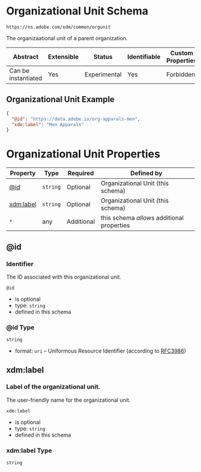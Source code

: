 
# Organizational Unit Schema

```
https://ns.adobe.com/xdm/common/orgunit
```

The organizaational unit of a parent organization.

| Abstract | Extensible | Status | Identifiable | Custom Properties | Additional Properties | Defined In |
|----------|------------|--------|--------------|-------------------|-----------------------|------------|
| Can be instantiated | Yes | Experimental | Yes | Forbidden | Permitted | [common/orgunit.schema.json](common/orgunit.schema.json) |

## Organizational Unit Example
```json
{
  "@id": "https://data.adobe.io/org-apparals-men",
  "xdm:label": "Men Apparals"
}
```

# Organizational Unit Properties

| Property | Type | Required | Defined by |
|----------|------|----------|------------|
| [@id](#id) | `string` | Optional | Organizational Unit (this schema) |
| [xdm:label](#xdmlabel) | `string` | Optional | Organizational Unit (this schema) |
| `*` | any | Additional | this schema *allows* additional properties |

## @id
### Identifier

The ID associated with this organizational unit.

`@id`
* is optional
* type: `string`
* defined in this schema

### @id Type


`string`
* format: `uri` – Uniformous Resource Identifier (according to [RFC3986](http://tools.ietf.org/html/rfc3986))






## xdm:label
### Label of the organizational unit.

The user-friendly name for the organizational unit.

`xdm:label`
* is optional
* type: `string`
* defined in this schema

### xdm:label Type


`string`





